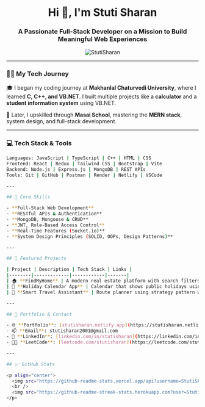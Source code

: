 <h1 align="center">Hi 👋, I'm Stuti Sharan</h1>
<h3 align="center">A Passionate Full-Stack Developer on a Mission to Build Meaningful Web Experiences</h3>

<p align="center">
  <img src="https://komarev.com/ghpvc/?username=StutiSharan&label=Profile%20views&color=0e75b6&style=flat" alt="StutiSharan" />
</p>

---

### 👩‍🎓 My Tech Journey

🎓 I began my coding journey at **Makhanlal Chaturvedi University**, where I learned **C, C++, and VB.NET**. I built multiple projects like a **calculator** and a **student information system** using VB.NET.

🚀 Later, I upskilled through **Masai School**, mastering the **MERN stack**, system design, and full-stack development.

---

### 💻 Tech Stack & Tools

```bash
Languages: JavaScript | TypeScript | C++ | HTML | CSS
Frontend: React | Redux | Tailwind CSS | Bootstrap | Vite
Backend: Node.js | Express.js | MongoDB | REST APIs
Tools: Git | GitHub | Postman | Render | Netlify | VSCode

---

## 🧠 Core Skills

- **Full-Stack Web Development**
- **RESTful APIs & Authentication**
- **MongoDB, Mongoose & CRUD**
- **JWT, Role-Based Access Control**
- **Real-Time Features (Socket.io)**
- **System Design Principles (SOLID, OOPs, Design Patterns)**

---

## 🌟 Featured Projects

| Project | Description | Tech Stack | Links |
|--------|-------------|------------|-------|
| 🏠 **FindMyHome** | A modern real estate platform with search filters, interactive maps, JWT auth, property comparison, and favorites | React, Tailwind CSS, Node.js, MongoDB | [Live](https://findmyhome-client.vercel.app) · [Code](https://github.com/StutiSharan/FindMyHome) |
| 📅 **Holiday Calendar App** | Calendar that shows public holidays using Nager API, with country & year selection, and holiday modals | React, Tailwind, Nager API | [Live](https://calendar-holidays.netlify.app) · [Code](https://github.com/StutiSharan/calendar-app) |
| 💬 **Smart Travel Assistant** | Route planner using strategy pattern with route suggestions based on distance or time | TypeScript, OOP | [Code](https://github.com/StutiSharan/strategy-route-planner) |

---

## 🔗 Portfolio & Contact

- 🌐 **Portfolio**: [stutisharan.netlify.app](https://stutisharan.netlify.app)
- 📫 **Email**: stutisharan2001@gmail.com
- 💼 **LinkedIn**: [linkedin.com/in/stutisharan](https://linkedin.com/in/stutisharan)
- 🧑‍💻 **LeetCode**: [leetcode.com/stutisharan](https://leetcode.com/stutisharan)

---

## 📈 GitHub Stats

<p align="center">
  <img src="https://github-readme-stats.vercel.app/api?username=StutiSharan&show_icons=true&theme=default" alt="Stuti GitHub stats"/>
  <br />
  <img src="https://github-readme-streak-stats.herokuapp.com?user=StutiSharan&theme=default" alt="Streak Stats"/>
</p>
